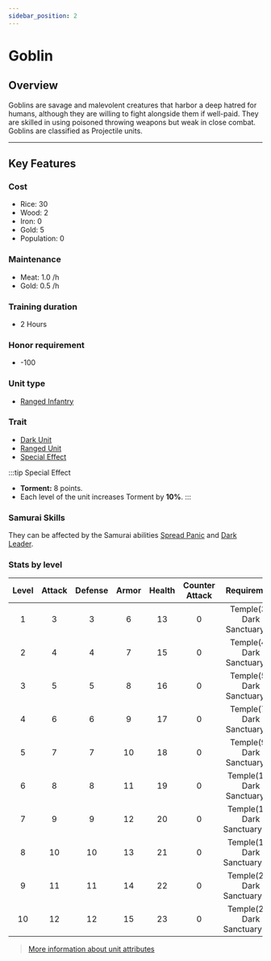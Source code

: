 ```yaml
---
sidebar_position: 2
---
```


# Goblin

## Overview

Goblins are savage and malevolent creatures that harbor a deep hatred for humans, although they are willing to fight alongside them if well-paid. They are skilled in using poisoned throwing weapons but weak in close combat. Goblins are classified as Projectile units.

---

## Key Features

### Cost
- Rice: 30
- Wood: 2
- Iron: 0
- Gold: 5
- Population: 0

### Maintenance
- Meat: 1.0 /h
- Gold: 0.5 /h

### Training duration
- 2 Hours

### Honor requirement
- -100

### Unit type
- [Ranged Infantry](../index.md#ranged-infantry)

### Trait
- [Dark Unit](../index.md#dark-units-1)
- [Ranged Unit](../index.md#ranged-units)
- [Special Effect](../index.md#special-effects)

:::tip Special Effect
- **Torment:** 8 points.
- Each level of the unit increases Torment by **10%**.
:::

### Samurai Skills
They can be affected by the Samurai abilities [Spread Panic](../../samurais/reasoning-skills.md) and [Dark Leader](../../samurais/charisma-skills.md).

### Stats by level

| Level | Attack | Defense | Armor | Health | Counter Attack |          Requirement           |
| :---: | :----: | :-----: | :---: | :----: | :------------: | :----------------------------: |
|   1   |   3    |    3    |   6   |   13   |       0        |  Temple(3), Dark Sanctuary(1)  |
|   2   |   4    |    4    |   7   |   15   |       0        |  Temple(4), Dark Sanctuary(2)  |
|   3   |   5    |    5    |   8   |   16   |       0        |  Temple(5), Dark Sanctuary(3)  |
|   4   |   6    |    6    |   9   |   17   |       0        |  Temple(7), Dark Sanctuary(5)  |
|   5   |   7    |    7    |  10   |   18   |       0        |  Temple(9), Dark Sanctuary(7)  |
|   6   |   8    |    8    |  11   |   19   |       0        | Temple(12), Dark Sanctuary(9)  |
|   7   |   9    |    9    |  12   |   20   |       0        | Temple(15), Dark Sanctuary(11) |
|   8   |   10   |   10    |  13   |   21   |       0        | Temple(18), Dark Sanctuary(14) |
|   9   |   11   |   11    |  14   |   22   |       0        | Temple(21), Dark Sanctuary(18) |
|  10   |   12   |   12    |  15   |   23   |       0        | Temple(26), Dark Sanctuary(24) |

> [More information about unit attributes](../index.md#attributes)